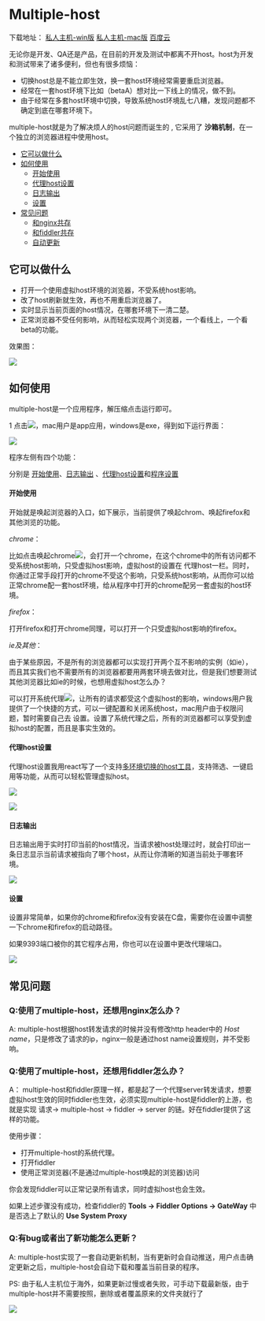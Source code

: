 

# Multiple-host
下载地址： [私人主机-win版](http://104.224.164.54/multiple-host/1.0.6/win/multiple-host.zip)
           [私人主机-mac版](http://104.224.164.54/multiple-host/1.0.6/mac/multiple-host.zip)
           [百度云](http://yun.baidu.com/s/1hrv34wc)

无论你是开发、QA还是产品，在目前的开发及测试中都离不开host。host为开发和测试带来了诸多便利，但也有很多烦恼：

+ 切换host总是不能立即生效，换一套host环境经常需要重启浏览器。
+ 经常在一套host环境下比如（betaA）想对比一下线上的情况，做不到。
+ 由于经常在多套host环境中切换，导致系统host环境乱七八糟，发现问题都不确定到底在哪套环境下。

multiple-host就是为了解决烦人的host问题而诞生的 , 它采用了 **沙箱机制**，在一个独立的浏览器进程中使用host。



+ [它可以做什么](#doWhat)    
+ [如何使用](#how)    
  - [开始使用](#startUse)    
  - [代理host设置](#proxySetting)    
  - [日志输出](#log)    
  - [设置](#settings)   
+ [常见问题](#questions)
  - [和nginx共存](#nginx)
  - [和fiddler共存](#fiddler)
  - [自动更新](#update)

## <a name="doWhat" id="doWhat"></a>它可以做什么

+ 打开一个使用虚拟host环境的浏览器，不受系统host影响。
+ 改了host刷新就生效，再也不用重启浏览器了。
+ 实时显示当前页面的host情况，在哪套环境下一清二楚。
+ 正常浏览器不受任何影响，从而轻松实现两个浏览器，一个看线上，一个看beta的功能。

效果图：

![](https://raw.githubusercontent.com/liyangready/multiple-host/master/wiki/resource/1.png)

## <a id="how">如何使用</a>

multiple-host是一个应用程序，解压缩点击运行即可。

1 点击![](https://raw.githubusercontent.com/liyangready/multiple-host/master/wiki/resource/3.png)，mac用户是app应用，windows是exe，得到如下运行界面：

![](https://raw.githubusercontent.com/liyangready/multiple-host/master/wiki/resource/2.png)

程序左侧有四个功能：

分别是 [开始使用](#startUse)、[日志输出](#log) 、[代理host设置](#proxySetting)和[程序设置](#settings)

#### <a name="startUse"></a>开始使用

开始就是唤起浏览器的入口，如下展示，当前提供了唤起chrom、唤起firefox和其他浏览的功能。

*chrome*：

比如点击唤起chrome![](https://raw.githubusercontent.com/liyangready/multiple-host/master/wiki/resource/5.png)，会打开一个chrome，在这个chrome中的所有访问都不受系统host影响，只受虚拟host影响，虚拟host的设置在 代理host一栏。同时，你通过正常手段打开的chrome不受这个影响，只受系统host影响，从而你可以给正常chrome配一套host环境，给从程序中打开的chrome配另一套虚拟的host环境。

*firefox*：

打开firefox和打开chrome同理，可以打开一个只受虚拟host影响的firefox。

*ie及其他*：

由于某些原因，不是所有的浏览器都可以实现打开两个互不影响的实例（如ie），而且其实我们也不需要所有的浏览器都要用两套环境去做对比，但是我们想要测试其他浏览器比如ie的时候，也想用虚拟host怎么办？

可以打开系统代理![](https://raw.githubusercontent.com/liyangready/multiple-host/master/wiki/resource/4.png)，让所有的请求都受这个虚拟host的影响，windows用户我提供了一个快捷的方式，可以一键配置和关闭系统host，mac用户由于权限问题，暂时需要自己去 设置。设置了系统代理之后，所有的浏览器都可以享受到虚拟host的配置，而且是事实生效的。

#### <a name="proxySetting"></a>代理host设置

代理host设置我用react写了一个支持[多环境切换的host工具](https://github.com/liyangready/host-manager)，支持筛选、一键启用等功能，从而可以轻松管理虚拟host。

![](https://raw.githubusercontent.com/liyangready/multiple-host/master/wiki/resource/7_1.png)  

![](https://raw.githubusercontent.com/liyangready/multiple-host/master/wiki/resource/6_1.png)

#### <a name="log"></a>日志输出

日志输出用于实时打印当前的host情况，当请求被host处理过时，就会打印出一条日志显示当前请求被指向了哪个host，从而让你清晰的知道当前处于哪套环境。   

![](https://raw.githubusercontent.com/liyangready/multiple-host/master/wiki/resource/8.png)

#### <a name="settings"></a>设置

设置非常简单，如果你的chrome和firefox没有安装在C盘，需要你在设置中调整一下chrome和firefox的启动路径。

如果9393端口被你的其它程序占用，你也可以在设置中更改代理端口。

![](https://raw.githubusercontent.com/liyangready/multiple-host/master/wiki/resource/9.png)

## <a name="questions"></a>常见问题

### <a name="nginx"></a>Q:使用了multiple-host，还想用nginx怎么办？

A: multiple-host根据host转发请求的时候并没有修改http header中的 *Host name*，只是修改了请求的ip，nginx一般是通过host name设置规则，并不受影响。

### <a name="fiddler"></a>Q:使用了multiple-host，还想用fiddler怎么办？

A： multiple-host和fiddler原理一样，都是起了一个代理server转发请求，想要虚拟host生效的同时fiddler也生效，必须实现multiple-host是fiddler的上游，也就是实现 请求-> multiple-host -> fiddler -> server 的链。好在fiddler提供了这样的功能。

使用步骤： 

+ 打开multiple-host的系统代理。
+ 打开fiddler
+ 使用正常浏览器(不是通过multiple-host唤起的浏览器)访问

你会发现fiddler可以正常记录所有请求，同时虚拟host也会生效。

如果上述步骤没有成功，检查fiddler的 **Tools -> Fiddler Options -> GateWay** 中是否选上了默认的 **Use System Proxy**

### <a name="update"></a>Q:有bug或者出了新功能怎么更新？

A: multiple-host实现了一套自动更新机制，当有更新时会自动推送，用户点击确定更新之后，multiple-host会自动下载和覆盖当前目录的程序。

PS: 由于私人主机位于海外，如果更新过慢或者失败，可手动下载最新版，由于multiple-host并不需要按照，删除或者覆盖原来的文件夹就行了


![](https://raw.githubusercontent.com/liyangready/multiple-host/master/wiki/resource/10.png)
